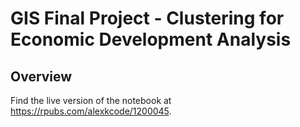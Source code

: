 # GIS Final Project - Clustering for Economic Development Analysis

## Overview

Find the live version of the notebook at https://rpubs.com/alexkcode/1200045.
